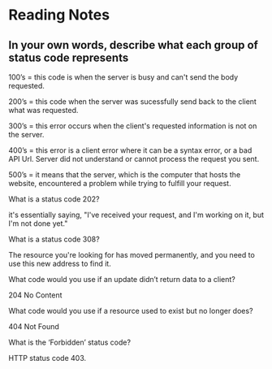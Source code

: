# Reading Notes

## In your own words, describe what each group of status code represents

100’s = this code is when the server is busy and can't send the body requested.

200’s = this code when the server was sucessfully send back to the client what was requested.

300’s = this error occurs when the client's requested information is not on the server.

400’s = this error is a client error where it can be a syntax error,  or a bad API Url. Server did not understand or cannot process the request you sent.

500’s = it means that the server, which is the computer that hosts the website, encountered a problem while trying to fulfill your request.

What is a status code 202?

it's essentially saying, "I've received your request, and I'm working on it, but I'm not done yet." 

What is a status code 308?

The resource you're looking for has moved permanently, and you need to use this new address to find it.

What code would you use if an update didn’t return data to a client?

204 No Content

What code would you use if a resource used to exist but no longer does?

404 Not Found

What is the ‘Forbidden’ status code?

HTTP status code 403.


